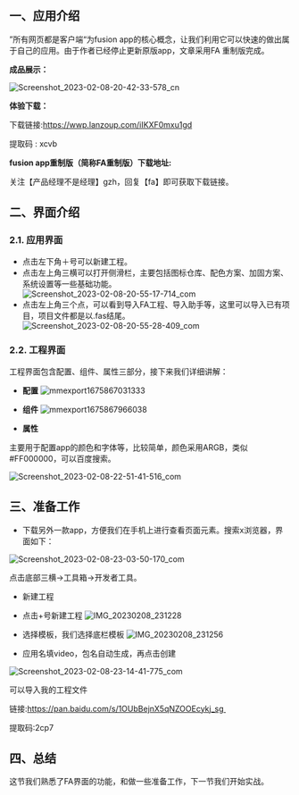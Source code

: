 
## 一、应用介绍

”所有网页都是客户端“为fusion app的核心概念，让我们利用它可以快速的做出属于自己的应用。由于作者已经停止更新原版app，文章采用FA 重制版完成。

**成品展示：**

![Screenshot_2023-02-08-20-42-33-578_cn](https://gitee.com/teisyogun/images/raw/master/Screenshot_2023-02-08-20-42-33-578_cn.jpg)

**体验下载：**

下载链接:https://wwp.lanzoup.com/iIKXF0mxu1gd  

提取码 : xcvb

**fusion app重制版（简称FA重制版）下载地址:**

关注【产品经理不是经理】gzh，回复【fa】即可获取下载链接。


## 二、界面介绍

### 2.1. 应用界面

-  点击左下角＋号可以新建工程。
-  点击左上角三横可以打开侧滑栏，主要包括图标仓库、配色方案、加固方案、系统设置等一些基础功能。
![Screenshot_2023-02-08-20-55-17-714_com](https://gitee.com/teisyogun/images/raw/master/Screenshot_2023-02-08-20-55-17-714_com.jpg)
-  点击左上角三个点，可以看到导入FA工程、导入助手等，这里可以导入已有项目，项目文件都是以.fas结尾。
 ![Screenshot_2023-02-08-20-55-28-409_com](https://gitee.com/teisyogun/images/raw/master/Screenshot_2023-02-08-20-55-28-409_com.jpg)

### 2.2. 工程界面


工程界面包含配置、组件、属性三部分，接下来我们详细讲解：

- **配置**
![mmexport1675867031333](https://gitee.com/teisyogun/images/raw/master/mmexport1675867031333.png)

- **组件**
![mmexport1675867966038](https://gitee.com/teisyogun/images/raw/master/mmexport1675867966038.png)

- **属性**

主要用于配置app的颜色和字体等，比较简单，颜色采用ARGB，类似#FF000000，可以百度搜索。

![Screenshot_2023-02-08-22-51-41-516_com](https://gitee.com/teisyogun/images/raw/master/Screenshot_2023-02-08-22-51-41-516_com.jpg)

## 三、准备工作

- 下载另外一款app，方便我们在手机上进行查看页面元素。搜索x浏览器，界面如下：

![Screenshot_2023-02-08-23-03-50-170_com](https://gitee.com/teisyogun/images/raw/master/Screenshot_2023-02-08-23-03-50-170_com.jpg)

点击底部三横->工具箱->开发者工具。

-  新建工程
 - 点击+号新建工程
 ![IMG_20230208_231228](https://gitee.com/teisyogun/images/raw/master/IMG_20230208_231228.jpg)
 - 选择模板，我们选择底栏模板
![IMG_20230208_231256](https://gitee.com/teisyogun/images/raw/master/IMG_20230208_231256.jpg)


 - 应用名填video，包名自动生成，再点击创建

![Screenshot_2023-02-08-23-14-41-775_com](https://gitee.com/teisyogun/images/raw/master/Screenshot_2023-02-08-23-14-41-775_com.jpg)


可以导入我的工程文件

链接:https://pan.baidu.com/s/1OUbBejnX5qNZOOEcykj_sg 

提取码:2cp7


## 四、总结

这节我们熟悉了FA界面的功能，和做一些准备工作，下一节我们开始实战。